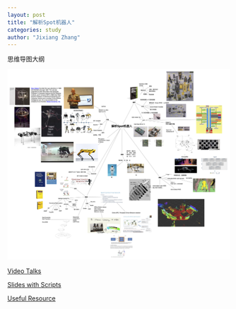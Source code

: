 ```yaml
---
layout: post
title: "解析Spot机器人"
categories: study
author: "Jixiang Zhang"
---
```


思维导图大纲

![](/images/spot.jpg)

[Video Talks](https://www.bilibili.com/video/BV1ZP4y1J7xk)

[Slides with Scripts](https://github.com/matheecs/introduction-to-spot/blob/master/introduction-to-spot-slides.pdf)

[Useful Resource](https://github.com/matheecs/introduction-to-spot)
